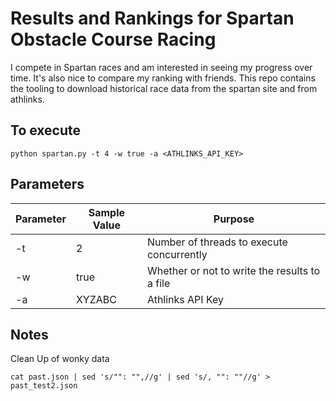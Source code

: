 # Results and Rankings for Spartan Obstacle Course Racing 

I compete in Spartan races and am interested in seeing my progress over time. It's also nice to compare my ranking with friends. This repo contains the tooling to download historical race data from the spartan site and from athlinks.

## To execute
```
python spartan.py -t 4 -w true -a <ATHLINKS_API_KEY>
```

## Parameters

| Parameter | Sample Value | Purpose |
| ------------- | ------------- | ------------- |
| -t | 2 | Number of threads to execute concurrently | 
| -w | true | Whether or not to write the results to a file |
| -a | XYZABC | Athlinks API Key |

## Notes
Clean Up of wonky data
```
cat past.json | sed 's/"": "",//g' | sed 's/, "": ""//g' > past_test2.json
```